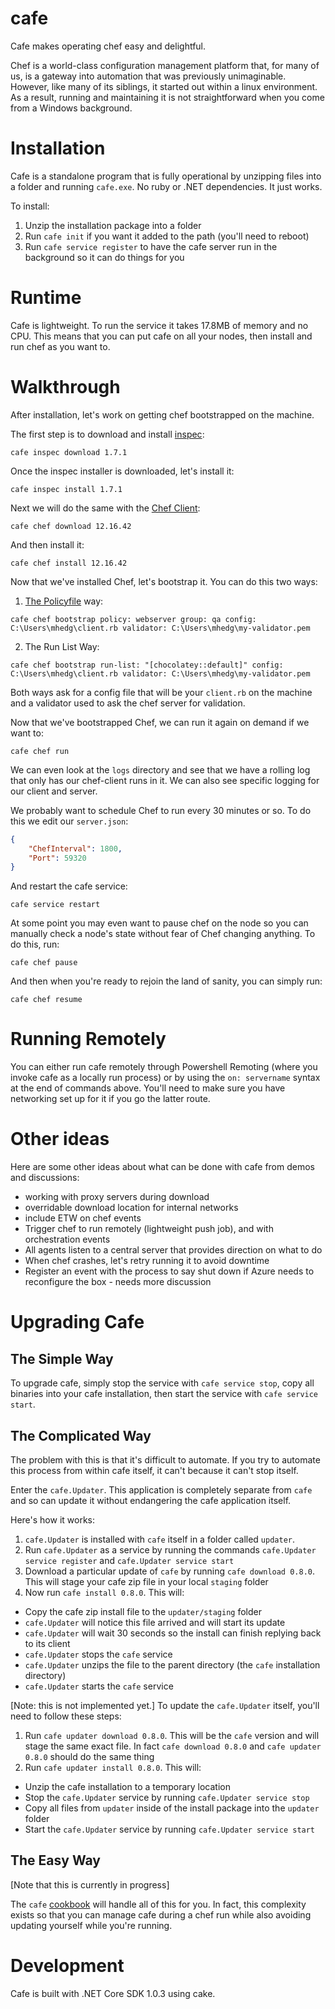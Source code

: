 # cafe

Cafe makes operating chef easy and delightful.

Chef is a world-class configuration management platform that, for many of us, is a gateway into automation that was previously unimaginable. However, like many of its siblings, it started out within a linux environment. As a result, running and maintaining it is not straightforward when you come from a Windows background.

# Installation

Cafe is a standalone program that is fully operational by unzipping files into a folder and running `cafe.exe`. No ruby or .NET dependencies. It just works.

To install:

1. Unzip the installation package into a folder
2. Run `cafe init` if you want it added to the path (you'll need to reboot)
3. Run `cafe service register` to have the cafe server run in the background so it can do things for you

# Runtime

Cafe is lightweight. To run the service it takes 17.8MB of memory and no CPU. This means that you can put cafe on all your nodes, then install and run chef as you want to.

# Walkthrough

After installation, let's work on getting chef bootstrapped on the machine. 

The first step is to download and install [inspec](http://inspec.io/):

```
cafe inspec download 1.7.1
```

Once the inspec installer is downloaded, let's install it:

```
cafe inspec install 1.7.1
```

Next we will do the same with the [Chef Client](https://docs.chef.io/ctl_chef_client.html):

```
cafe chef download 12.16.42
```

And then install it:

```
cafe chef install 12.16.42
```

Now that we've installed Chef, let's bootstrap it. You can do this two ways:

1. [The Policyfile](http://hedge-ops.com/policyfiles/) way:

```
cafe chef bootstrap policy: webserver group: qa config: C:\Users\mhedg\client.rb validator: C:\Users\mhedg\my-validator.pem
```

2. The Run List Way:

```
cafe chef bootstrap run-list: "[chocolatey::default]" config: C:\Users\mhedg\client.rb validator: C:\Users\mhedg\my-validator.pem
```

Both ways ask for a config file that will be your `client.rb` on the machine and a validator used to ask the chef server for validation.

Now that we've bootstrapped Chef, we can run it again on demand if we want to:

```
cafe chef run
```

We can even look at the `logs` directory and see that we have a rolling log that only has our chef-client runs in it. We can also see specific logging for our client and server.

We probably want to schedule Chef to run every 30 minutes or so. To do this we edit our `server.json`:

```json
{
    "ChefInterval": 1800,
    "Port": 59320
}
```

And restart the cafe service:

```
cafe service restart
```

At some point you may even want to pause chef on the node so you can manually check a node's state without fear of Chef changing anything. To do this, run:

```
cafe chef pause
```

And then when you're ready to rejoin the land of sanity, you can simply run:

```
cafe chef resume
```
# Running Remotely

You can either run cafe remotely through Powershell Remoting (where you invoke cafe as a locally run process) or by using the `on: servername` syntax at the end of commands above. You'll need to make sure you have networking set up for it if you go the latter route.
# Other ideas

Here are some other ideas about what can be done with cafe from demos and discussions:

* working with proxy servers during download
* overridable download location for internal networks
* include ETW on chef events
* Trigger chef to run remotely (lightweight push job), and with orchestration events
* All agents listen to a central server that provides direction on what to do
* When chef crashes, let's retry running it to avoid downtime
* Register an event with the process to say shut down if Azure needs to reconfigure the box - needs more discussion

# Upgrading Cafe

## The Simple Way

To upgrade cafe, simply stop the service with `cafe service stop`, copy all binaries into your cafe installation, then start the service with `cafe service start`.

## The Complicated Way

The problem with this is that it's difficult to automate. If you try to automate this process from within cafe itself, it can't because it can't stop itself.

Enter the `cafe.Updater`. This application is completely separate from `cafe` and so can update it without endangering the cafe application itself.

Here's how it works:

1. `cafe.Updater` is installed with `cafe` itself in a folder called `updater`.
2. Run `cafe.Updater` as a service by running the commands `cafe.Updater service register` and `cafe.Updater service start`
3. Download a particular update of `cafe` by running `cafe download 0.8.0`. This will stage your cafe zip file in your local `staging` folder
4. Now run `cafe install 0.8.0`. This will:
  * Copy the cafe zip install file to the `updater/staging` folder
  * `cafe.Updater` will notice this file arrived and will start its update
  * `cafe.Updater` will wait 30 seconds so the install can finish replying back to its client
  * `cafe.Updater` stops the `cafe` service
  * `cafe.Updater` unzips the file to the parent directory (the `cafe` installation directory)
  * `cafe.Updater` starts the `cafe` service

[Note: this is not implemented yet.]
To update the `cafe.Updater` itself, you'll need to follow these steps:

1. Run `cafe updater download 0.8.0`. This will be the `cafe` version and will stage the same exact file. In fact `cafe download 0.8.0` and `cafe updater 0.8.0` should do the same thing
2. Run `cafe updater install 0.8.0`. This will:
  * Unzip the cafe installation to a temporary location
  * Stop the `cafe.Updater` service by running `cafe.Updater service stop`
  * Copy all files from `updater` inside of the install package into the `updater` folder
  * Start the `cafe.Updater` service by running `cafe.Updater service start`

## The Easy Way

[Note that this is currently in progress]

The `cafe` [cookbook](https://github.com/mhedgpeth/cafe-cookbook) will handle all of this for you. In fact, this complexity exists so that you can manage cafe during a chef run while also avoiding updating yourself while you're running.

# Development

Cafe is built with .NET Core SDK 1.0.3 using cake.